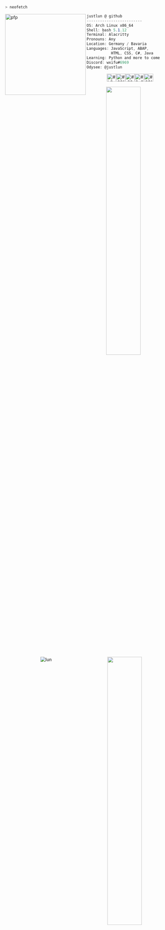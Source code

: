 ```zsh
> neofetch
```

<a href="https://gitlab.xlun.moe/justlun">
    <img align="left" src="https://spee.ch/c/f12795b89c243797.jpg?quality=85&height=200&width=0" alt="pfp" width="260" height="260">
</a>

```csharp
justlun @ github
-------------------------
OS: Arch Linux x86_64
Shell: bash 5.1.12
Terminal: Alacritty
Pronouns: Any
Location: Germany / Bavaria
Languages: JavaScript, ABAP, 
           HTML, CSS, C#, Java 
Learning: Python and more to come
Discord: wxifu#6969
Odysee: @justlun
```

<p align="center">
  &nbsp; &nbsp; &nbsp; &nbsp; &nbsp;
  <img
    alt="#b8edf1"
    src="https://via.placeholder.com/15//F6E7E4?text=+"
    width="30"
    height="25"
  /><img
    alt="#02fafc"
    src="https://via.placeholder.com/15/6C5FA5/000000?text=+"
    width="30"
    height="25"
  /><img
    alt="#2090a0"
    src="https://via.placeholder.com/15/483537/000000?text=+"
    width="30"
    height="25"
  /><img
    alt="#0c6281"
    src="https://via.placeholder.com/15/D5A591/000000?text=+"
    width="30"
    height="25"
  /><img
    alt="#03f99f"
    src="https://via.placeholder.com/15/B6855D/000000?text=+"
    width="30"
    height="25"
  />
</p>

<p align="center">
  <a href="https://github.com/DenverCoder1/github-readme-streak-stats" target="_blank">
     <img
      src="https://github-readme-streak-stats.herokuapp.com?user=itswxifu&theme=dark&hide_border=true&background=00000000&count_private=true&ring=6C5FA5&fire=6C5FA5&currStreakLabel=6C5FA5"
      align="left"
      width="47%"
          />
    </a>
    <a href="https://github.com/anuraghazra/github-readme-stats" target="_blank">
    <img 
      src="https://github-readme-stats.vercel.app/api?username=itswxifu&hide_title=true&hide_border=true&bg_color=00000000&text_color=FFFFFF&title_color=6C5FA5"
      align="right"
      width="47%"
    />
  </a>
</p>

<p align="center">

<img src="https://count.getloli.com/get/@lunlun?theme=gelbooru" alt="lun" />
    
</p>
